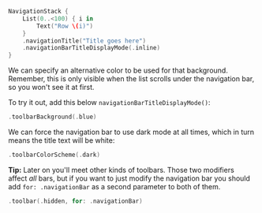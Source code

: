 ```swift
NavigationStack {
    List(0..<100) { i in
        Text("Row \(i)")
    }
    .navigationTitle("Title goes here")
    .navigationBarTitleDisplayMode(.inline)
}
```

We can specify an alternative color to be used for that background. Remember, this is only visible when the list scrolls under the navigation bar, so you won't see it at first.

To try it out, add this below `navigationBarTitleDisplayMode()`:
```swift
.toolbarBackground(.blue)
```

We can force the navigation bar to use dark mode at all times, which in turn means the title text will be white:
```swift
.toolbarColorScheme(.dark)
```

**Tip:** Later on you'll meet other kinds of toolbars. Those two modifiers affect _all_ bars, but if you want to just modify the navigation bar you should add `for: .navigationBar` as a second parameter to both of them.

```swift
.toolbar(.hidden, for: .navigationBar)
```
